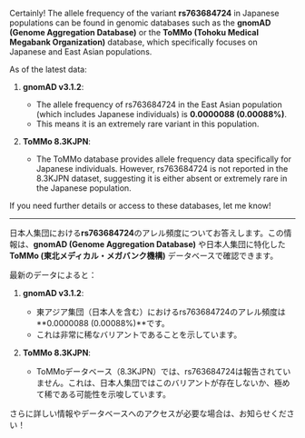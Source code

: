 Certainly! The allele frequency of the variant **rs763684724** in Japanese populations can be found in genomic databases such as the **gnomAD (Genome Aggregation Database)** or the **ToMMo (Tohoku Medical Megabank Organization)** database, which specifically focuses on Japanese and East Asian populations.

As of the latest data:

1. **gnomAD v3.1.2**:  
   - The allele frequency of rs763684724 in the East Asian population (which includes Japanese individuals) is **0.0000088 (0.00088%)**.  
   - This means it is an extremely rare variant in this population.

2. **ToMMo 8.3KJPN**:  
   - The ToMMo database provides allele frequency data specifically for Japanese individuals. However, rs763684724 is not reported in the 8.3KJPN dataset, suggesting it is either absent or extremely rare in the Japanese population.

If you need further details or access to these databases, let me know!

---

日本人集団における**rs763684724**のアレル頻度についてお答えします。この情報は、**gnomAD (Genome Aggregation Database)** や日本人集団に特化した**ToMMo (東北メディカル・メガバンク機構)** データベースで確認できます。

最新のデータによると：

1. **gnomAD v3.1.2**:  
   - 東アジア集団（日本人を含む）におけるrs763684724のアレル頻度は**0.0000088 (0.00088%)**です。  
   - これは非常に稀なバリアントであることを示しています。

2. **ToMMo 8.3KJPN**:  
   - ToMMoデータベース（8.3KJPN）では、rs763684724は報告されていません。これは、日本人集団ではこのバリアントが存在しないか、極めて稀である可能性を示唆しています。

さらに詳しい情報やデータベースへのアクセスが必要な場合は、お知らせください！
